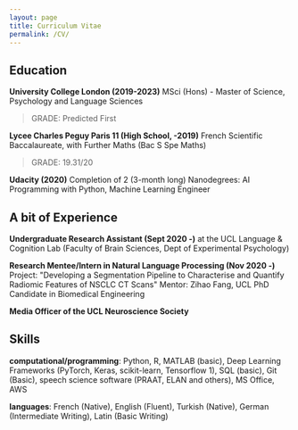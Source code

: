 ```yaml
---
layout: page
title: Curriculum Vitae
permalink: /CV/
---
```




## Education

**University College London (2019-2023)**
MSci (Hons) - Master of Science, Psychology and Language Sciences

> GRADE: Predicted First

**Lycee Charles Peguy Paris 11 (High School, -2019)**
French Scientific Baccalaureate, with Further Maths (Bac S Spe Maths)

> GRADE: 19.31/20

**Udacity (2020)**
Completion of 2 (3-month long) Nanodegrees:
AI Programming with Python, Machine Learning Engineer



## A bit of Experience

**Undergraduate Research Assistant (Sept 2020 -)**
at the UCL Language & Cognition Lab (Faculty of Brain Sciences, Dept of Experimental Psychology)

**Research Mentee/Intern in Natural Language Processing (Nov 2020 -)**
Project: "Developing a Segmentation Pipeline to Characterise and Quantify Radiomic Features of NSCLC CT Scans"
Mentor: Zihao Fang, UCL PhD Candidate in Biomedical Engineering

**Media Officer of the UCL Neuroscience Society**




## Skills
**computational/programming**: Python, R, MATLAB (basic), Deep Learning Frameworks (PyTorch, Keras, scikit-learn, Tensorflow 1), SQL (basic), Git (Basic), speech science software (PRAAT, ELAN and others), MS Office, AWS

**languages**: French (Native), English (Fluent), Turkish (Native), German (Intermediate Writing), Latin (Basic Writing)


